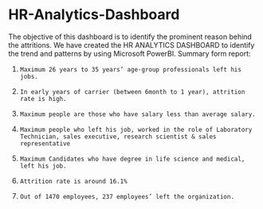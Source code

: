 # HR-Analytics-Dashboard
The objective of this dashboard is to identify the prominent reason behind the attritions. We have created the HR ANALYTICS DASHBOARD to identify the trend and patterns by using Microsoft PowerBI.
  Summary form report:
1.     Maximum 26 years to 35 years’ age-group professionals left his jobs.
2.     In early years of carrier (between 6month to 1 year), attrition rate is high.
3.     Maximum people are those who have salary less than average salary.
4.     Maximum people who left his job, worked in the role of Laboratory Technician, sales executive, research scientist & sales representative
5.     Maximum Candidates who have degree in life science and medical, left his job.
6.     Attrition rate is around 16.1%
7.     Out of 1470 employees, 237 employees’ left the organization.

